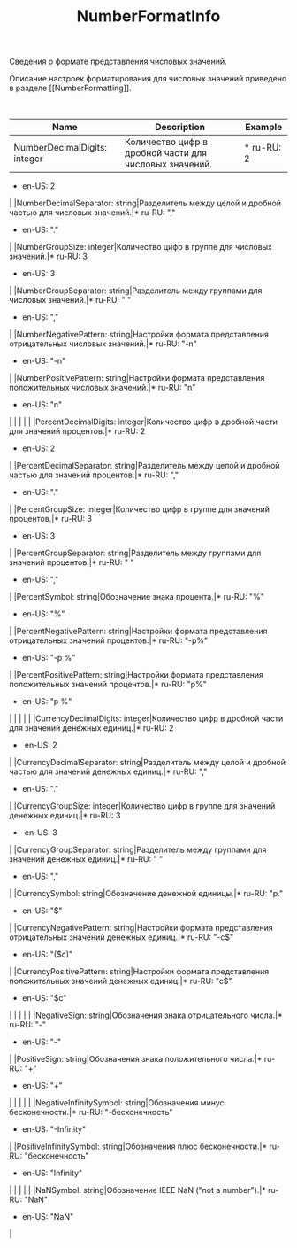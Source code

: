 ﻿---
layout: default
title: NumberFormatInfo
position: 
categories: 
tags: 
---

Сведения о формате представления числовых значений.

Описание настроек форматирования для числовых значений приведено в разделе [[NumberFormatting]].

   

|Name|Description|Example|
|----|-----------|-------|
|NumberDecimalDigits: integer|Количество цифр в дробной части для числовых значений.|* ru-RU: 2
* en-US: 2

|
|NumberDecimalSeparator: string|Разделитель между целой и дробной частью для числовых значений.|* ru-RU: ","
* en-US: "."

|
|NumberGroupSize: integer|Количество цифр в группе для числовых значений.|* ru-RU: 3
* en-US: 3

|
|NumberGroupSeparator: string|Разделитель между группами для числовых значений.|* ru-RU: " "
* en-US: ","

|
|NumberNegativePattern: string|Настройки формата представления отрицательных числовых значений.|* ru-RU: "-n"
* en-US: "-n"

|
|NumberPositivePattern: string|Настройки формата представления положительных числовых значений.|* ru-RU: "n"
* en-US: "n"

|
| | | |
|PercentDecimalDigits: integer|Количество цифр в дробной части для значений процентов.|* ru-RU: 2
* en-US: 2

|
|PercentDecimalSeparator: string|Разделитель между целой и дробной частью для значений процентов.|* ru-RU: ","
* en-US: "."

|
|PercentGroupSize: integer|Количество цифр в группе для значений процентов.|* ru-RU: 3
* en-US: 3

|
|PercentGroupSeparator: string|Разделитель между группами для значений процентов.|* ru-RU: " "
* en-US: ","

|
|PercentSymbol: string|Обозначение знака процента.|* ru-RU: "%"
* en-US: "%"

|
|PercentNegativePattern: string|Настройки формата представления отрицательных значений процентов.|* ru-RU: "-p%"
* en-US: "-p %"

|
|PercentPositivePattern: string|Настройки формата представления положительных значений процентов.|* ru-RU: "p%"
* en-US: "p %"

|
| | | |
|CurrencyDecimalDigits: integer|Количество цифр в дробной части для значений денежных единиц.|* ru-RU: 2
*  en-US: 2

|
|CurrencyDecimalSeparator: string|Разделитель между целой и дробной частью для значений денежных единиц.|* ru-RU: ","
* en-US: "."

|
|CurrencyGroupSize: integer|Количество цифр в группе для значений денежных единиц.|* ru-RU: 3
*  en-US: 3

|
|CurrencyGroupSeparator: string|Разделитель между группами для значений денежных единиц.|* ru-RU: " "
* en-US: ","

|
|CurrencySymbol: string|Обозначение денежной единицы.|* ru-RU: "р."
* en-US: "$"

|
|CurrencyNegativePattern: string|Настройки формата представления отрицательных значений денежных единиц.|* ru-RU: "-c$"
* en-US: "($c)"

|
|CurrencyPositivePattern: string|Настройки формата представления положительных значений денежных единиц.|* ru-RU: "c$"
* en-US: "$c"

|
| | | |
|NegativeSign: string|Обозначения знака отрицательного числа.|* ru-RU: "-"
* en-US: "-"

|
|PositiveSign: string|Обозначения знака положительного числа.|* ru-RU: "+"
* en-US: "+"

|
| | | |
|NegativeInfinitySymbol: string|Обозначения минус бесконечности.|* ru-RU: "-бесконечность"
* en-US: "-Infinity"

|
|PositiveInfinitySymbol: string|Обозначения плюс бесконечности.|* ru-RU: "бесконечность"
* en-US: "Infinity"

|
| | | |
|NaNSymbol: string|Обозначение IEEE NaN ("not a number").|* ru-RU: "NaN"
* en-US: "NaN"

|

 

 

